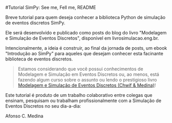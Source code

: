 #Tutorial SimPy: See me, Fell me, README

Breve tutorial para quem deseja conhecer a biblioteca Python de simulação de eventos discretos SimPy.

Ele será desenvolvido e publicado como posts do blog do livro "Modelagem e Simulação de Eventos Discretos", disponível em livrosimulacao.eng.br.

Intencionalmente, a ideia é construir, ao final da jornada de posts, um ebook "Introdução ao SimPy" para aqueles que desejam conhecer esta facinante biblioteca de eventos discretos.

> Estamos considerando que você possui conhecimentos de Modelagem e Simulação em Eventos Discretos ou, ao menos, está fazendo algum curso sobre o assunto ou lendo o prestigioso livro [Modelagem e Simulação de Eventos Discretos (Chwif & Medina)](http://livrosimulacao.eng.br/)!

Este tutorial é produto de um trabalho colaborativo entre colegas que ensinam, pesquisam ou trabalham profissionalmente com a Simulação de Eventos Discretos no seu dia-a-dia: 

Afonso C. Medina

